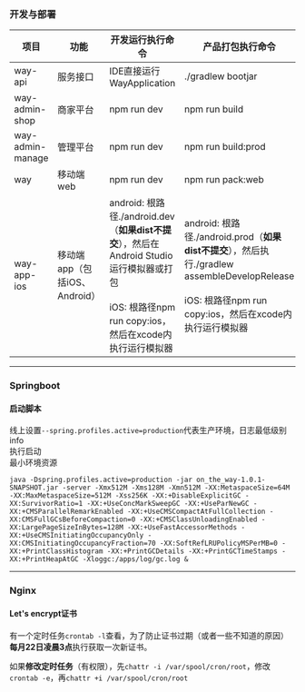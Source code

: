 ### 开发与部署

| 项目             | 功能                          | 开发运行执行命令                                             | 产品打包执行命令                                             |
| ---------------- | ----------------------------- | ------------------------------------------------------------ | ------------------------------------------------------------ |
| way-api          | 服务接口                      | IDE直接运行WayApplication                                    | ./gradlew bootjar                                            |
| way-admin-shop   | 商家平台                      | npm run dev                                                  | npm run build                                                |
| way-admin-manage | 管理平台                      | npm run dev                                                  | npm run build:prod                                           |
| way              | 移动端web                     | npm run dev                                                  | npm run pack:web                                             |
| way-app-ios      | 移动端app（包括iOS、Android） | android: 根路径./android.dev（**如果dist不提交**），然后在Android Studio运行模拟器或打包<br><br>iOS: 根路径npm run copy:ios，然后在xcode内执行运行模拟器 | android: 根路径./android.prod（**如果dist不提交**），然后执行./gradlew assembleDevelopRelease<br><br/>iOS: 根路径npm run copy:ios，然后在xcode内执行运行模拟器 |

---

### Springboot

#### 启动脚本

线上设置`--spring.profiles.active=production`代表生产环境，日志最低级别info  
执行启动  
最小环境资源
```shell
java -Dspring.profiles.active=production -jar on_the_way-1.0.1-SNAPSHOT.jar -server -Xmx512M -Xms128M -Xmn512M -XX:MetaspaceSize=64M -XX:MaxMetaspaceSize=512M -Xss256K -XX:+DisableExplicitGC -XX:SurvivorRatio=1 -XX:+UseConcMarkSweepGC -XX:+UseParNewGC -XX:+CMSParallelRemarkEnabled -XX:+UseCMSCompactAtFullCollection -XX:CMSFullGCsBeforeCompaction=0 -XX:+CMSClassUnloadingEnabled -XX:LargePageSizeInBytes=128M -XX:+UseFastAccessorMethods -XX:+UseCMSInitiatingOccupancyOnly -XX:CMSInitiatingOccupancyFraction=70 -XX:SoftRefLRUPolicyMSPerMB=0 -XX:+PrintClassHistogram -XX:+PrintGCDetails -XX:+PrintGCTimeStamps -XX:+PrintHeapAtGC -Xloggc:/apps/log/gc.log &
```

---

### Nginx

#### Let's encrypt证书

有一个定时任务`crontab -l`查看，为了防止证书过期（或者一些不知道的原因）**每月22日凌晨3点**执行获取一次新证书。

如果**修改定时任务**（有权限），先`chattr -i /var/spool/cron/root`，修改`crontab -e`，再``chattr +i /var/spool/cron/root``


